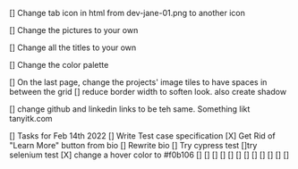 [] Change tab icon in html from dev-jane-01.png to another icon

[] Change the pictures to your own

[] Change all the titles to your own

[] Change the color palette

[] On the last page, change the projects' image tiles to have spaces in between the grid
    [] reduce border width to soften look. also create shadow

[] change github and linkedin links to be teh same. Something likt tanyitk.com 

[] Tasks for Feb 14th 2022
    [] Write Test case specification
    [X] Get Rid of "Learn More" button from bio
    [] Rewrite bio
    [] Try cypress test
    []try selenium test
    [X] change a hover color to #f0b106
    []
    []
    []
    []
    []
    []
    []
    []
    []
    []
    []
    []

